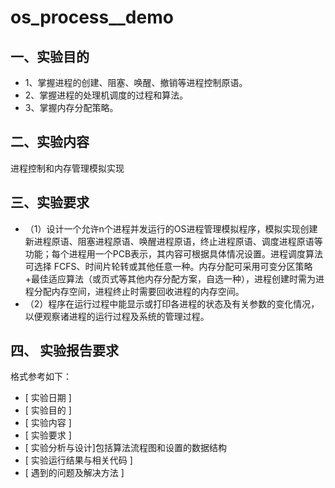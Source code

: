 # os_process__demo
## 一、实验目的
+ 1、掌握进程的创建、阻塞、唤醒、撤销等进程控制原语。
+ 2、掌握进程的处理机调度的过程和算法。
+ 3、掌握内存分配策略。
## 二、实验内容
进程控制和内存管理模拟实现
## 三、实验要求
+ （1）设计一个允许n个进程并发运行的OS进程管理模拟程序，模拟实现创建新进程原语、阻塞进程原语、唤醒进程原语，终止进程原语、调度进程原语等功能；每个进程用一个PCB表示，其内容可根据具体情况设置。进程调度算法可选择 FCFS、时间片轮转或其他任意一种。内存分配可采用可变分区策略+最佳适应算法（或页式等其他内存分配方案，自选一种），进程创建时需为进程分配内存空间，进程终止时需要回收进程的内存空间。
+ （2）程序在运行过程中能显示或打印各进程的状态及有关参数的变化情况，以便观察诸进程的运行过程及系统的管理过程。
## 四、 实验报告要求
格式参考如下：
+ [ 实验日期 ]
+ [ 实验目的 ]
+ [ 实验内容 ]
+ [ 实验要求 ]
+ [ 实验分析与设计]包括算法流程图和设置的数据结构
+ [ 实验运行结果与相关代码 ]
+ [ 遇到的问题及解决方法 ]

